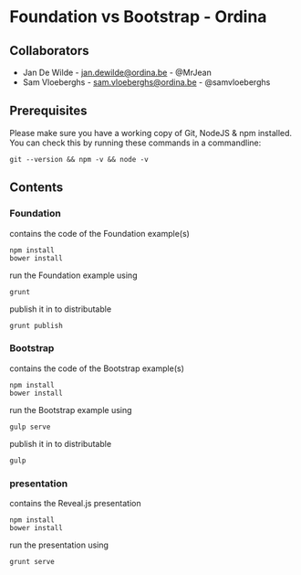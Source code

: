 # Foundation vs Bootstrap - Ordina

## Collaborators

* Jan De Wilde - jan.dewilde@ordina.be - @MrJean
* Sam Vloeberghs - sam.vloeberghs@ordina.be - @samvloeberghs

## Prerequisites

Please make sure you have a working copy of Git, NodeJS & npm installed. You can check this by running these commands
in a commandline:

    git --version && npm -v && node -v

## Contents

### Foundation

contains the code of the Foundation example(s)

    npm install
    bower install

run the Foundation example using

    grunt

publish it in to distributable

    grunt publish

### Bootstrap

contains the code of the Bootstrap example(s)

    npm install
    bower install
    
run the Bootstrap example using

    gulp serve
    
publish it in to distributable

    gulp

### presentation

contains the Reveal.js presentation

    npm install
    bower install

run the presentation using

    grunt serve


